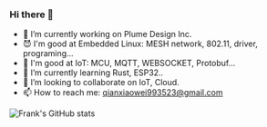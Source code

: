 ### Hi there 👋

- 🔭 I’m currently working on Plume Design Inc.
- 😈 I'm good at Embedded Linux: MESH network, 802.11, driver, programing...
- 👄 I'm good at IoT: MCU, MQTT, WEBSOCKET, Protobuf...
- 🌱 I’m currently learning Rust, ESP32..
- 👯 I’m looking to collaborate on IoT, Cloud.
- 📫 How to reach me: qianxiaowei993523@gmail.com

![Frank's GitHub stats](https://github-readme-stats.vercel.app/api?username=WeiXiaoQian&show_icons=true&theme=dracula)
